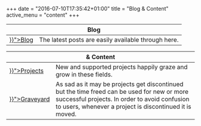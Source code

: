 +++
date = "2016-07-10T17:35:42+01:00"
title = "Blog & Content"
active_menu = "content"
+++


<table class="table table-no-row-lines">
  <thead><tr><th colspan="2">Blog</td></tr></thead>
  <tbody>
    <tr>
      <td><a href="{{< relref "content/blog.md" >}}">Blog</a></td>
      <td>The latest posts are easily available through here.</td>
    </tr>
  </tbody>
</table>

<table class="table table-no-row-lines">
  <thead><tr><th colspan="2">&amp; Content</td></tr></thead>
  <tbody>
    <tr>
      <td><a href="{{< relref "content/projects.md" >}}">Projects</a></td>
      <td>
        New and supported projects happily graze and grow in these fields.
      </td>
    </tr>
    <tr>
      <td><a href="{{< relref "content/graveyard.md" >}}">Graveyard</a></td>
      <td>
        As sad as it may be projects get discontinued but the time
        freed can be used for new or more successful projects.
        In order to avoid confusion to users, whenever a project is
        discontinued it is moved.
      </td>
    </tr>
  </tbody>
</table>
